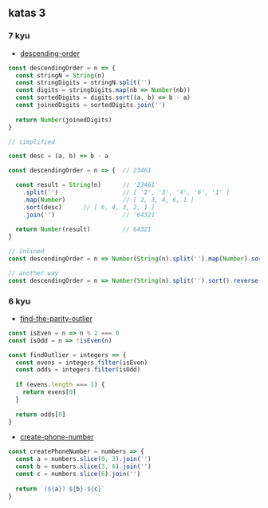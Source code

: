 ## katas 3

### 7 kyu
- [descending-order](https://www.codewars.com/kata/descending-order/train/javascript)

```javascript
const descendingOrder = n => { 
  const stringN = String(n) 
  const stringDigits = stringN.split('') 
  const digits = stringDigits.map(nb => Number(nb)) 
  const sortedDigits = digits.sort((a, b) => b - a) 
  const joinedDigits = sortedDigits.join('') 
  
  return Number(joinedDigits) 
}

// simplified

const desc = (a, b) => b - a

const descendingOrder = n => {  // 23461

  const result = String(n)      // '23461'
    .split('')                  // [ '2', '3', '4', '6', '1' ]
    .map(Number)                // [ 2, 3, 4, 6, 1 ] 
    .sort(desc)      // [ 6, 4, 3, 2, 1 ] 
    .join('')                   // '64321'
  
  return Number(result)         // 64321
}

// inlined
const descendingOrder = n => Number(String(n).split('').map(Number).sort((a, b) => b - a).join(''))

// another way 
const descendingOrder = n => Number(String(n).split('').sort().reverse().join(''))
```

### 6 kyu
- [find-the-parity-outlier](https://www.codewars.com/kata/find-the-parity-outlier/train/javascript)

```javascript
const isEven = n => n % 2 === 0
const isOdd = n => !isEven(n)

const findOutlier = integers => {
  const evens = integers.filter(isEven)
  const odds = integers.filter(isOdd)
  
  if (evens.length === 1) {
    return evens[0]
  }
  
  return odds[0]
}
```


- [create-phone-number](https://www.codewars.com/kata/create-phone-number/train/javascript)

```javascript
const createPhoneNumber = numbers => {
  const a = numbers.slice(0, 3).join('')
  const b = numbers.slice(3, 6).join('')
  const c = numbers.slice(6).join('')
  
  return `(${a}) ${b}-${c}`
}
```
